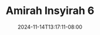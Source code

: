 --- 
title: "Amirah Insyirah  6"
description: "nonton bokep Amirah Insyirah  6   video full terbaru"
date: 2024-11-14T13:17:11-08:00
file_code: "xqt9k1plzi9k"
draft: false
cover: "efy7r1hs9x9njypc.jpg"
tags: ["Amirah", "Insyirah", "bokep-indo", "bokep-viral", "bokep-ig"]
length: 546
fld_id: "1483924"
foldername: "Amirah insyirah"
categories: ["Amirah insyirah"]
views: 0
---